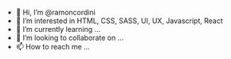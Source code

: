 - 👋 Hi, I’m @ramoncordini
- 👀 I’m interested in HTML, CSS, SASS, UI, UX, Javascript, React
- 🌱 I’m currently learning ...
- 💞️ I’m looking to collaborate on ...
- 📫 How to reach me ...

<!---
ramoncordini/ramoncordini is a ✨ special ✨ repository because its `README.md` (this file) appears on your GitHub profile.
You can click the Preview link to take a look at your changes.
--->
